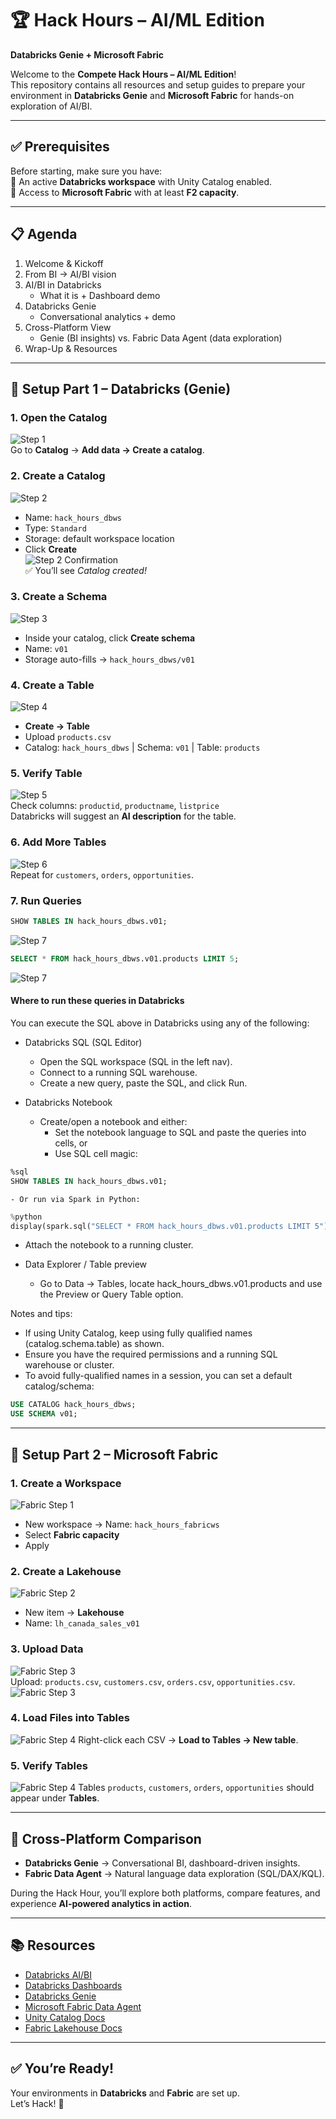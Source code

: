 # 🏆 Hack Hours – AI/ML Edition  
**Databricks Genie + Microsoft Fabric**

Welcome to the **Compete Hack Hours – AI/ML Edition**!  
This repository contains all resources and setup guides to prepare your environment in **Databricks Genie** and **Microsoft Fabric** for hands-on exploration of AI/BI.  

---

## ✅ Prerequisites
Before starting, make sure you have:  
 🔹 An active **Databricks workspace** with Unity Catalog enabled.  
 🔹 Access to **Microsoft Fabric** with at least **F2 capacity**.  

---

## 📋 Agenda
1. Welcome & Kickoff  
2. From BI → AI/BI vision  
3. AI/BI in Databricks  
   - What it is + Dashboard demo  
4. Databricks Genie  
   - Conversational analytics + demo  
5. Cross-Platform View  
   - Genie (BI insights) vs. Fabric Data Agent (data exploration)  
6. Wrap-Up & Resources  

---

## 🚀 Setup Part 1 – Databricks (Genie)

### 1. Open the **Catalog**
![Step 1](media/4fa91bcd-c573-401e-bdae-8a414e4611b2.png)  
Go to **Catalog** → **Add data → Create a catalog**.  

### 2. Create a Catalog
![Step 2](media/efb7952c-2f2b-4cac-b58a-4e488ae5c3f7.png)  
- Name: `hack_hours_dbws`  
- Type: `Standard`  
- Storage: default workspace location  
- Click **Create**  
![Step 2 Confirmation](media/b73147e6-80d0-49cf-bce9-88993ec40147.png)  
✅ You’ll see *Catalog created!*  

### 3. Create a Schema
![Step 3](media/04845176-2bd2-4f20-b757-f639755e4ac9.png)  
- Inside your catalog, click **Create schema**  
- Name: `v01`  
- Storage auto-fills → `hack_hours_dbws/v01`  

### 4. Create a Table
![Step 4](media/fadb002b-b8eb-43d0-85ca-300e3020f1b0.png)  
- **Create → Table**  
- Upload `products.csv`  
- Catalog: `hack_hours_dbws` | Schema: `v01` | Table: `products`  

### 5. Verify Table
![Step 5](media/00f13b4a-74c6-4634-bedb-c0a0e055a219.png)  
Check columns: `productid`, `productname`, `listprice`  
Databricks will suggest an **AI description** for the table.  

### 6. Add More Tables
![Step 6](media/90ffe617-74cb-495f-9dc1-5af014239f89.png)  
Repeat for `customers`, `orders`, `opportunities`.  

### 7. Run Queries
```sql
SHOW TABLES IN hack_hours_dbws.v01;
```
![Step 7](media/show-tables.png)
```sql
SELECT * FROM hack_hours_dbws.v01.products LIMIT 5;
```
![Step 7](media/products-table.png)

#### Where to run these queries in Databricks

You can execute the SQL above in Databricks using any of the following:

- Databricks SQL (SQL Editor)
  - Open the SQL workspace (SQL in the left nav).
  - Connect to a running SQL warehouse.
  - Create a new query, paste the SQL, and click Run.

- Databricks Notebook
  - Create/open a notebook and either:
    - Set the notebook language to SQL and paste the queries into cells, or
    - Use SQL cell magic:
```sql
%sql
SHOW TABLES IN hack_hours_dbws.v01;
```
    - Or run via Spark in Python:
```python
%python
display(spark.sql("SELECT * FROM hack_hours_dbws.v01.products LIMIT 5"))
```
  - Attach the notebook to a running cluster.

- Data Explorer / Table preview
  - Go to Data -> Tables, locate hack_hours_dbws.v01.products and use the Preview or Query Table option.

Notes and tips:
- If using Unity Catalog, keep using fully qualified names (catalog.schema.table) as shown.
- Ensure you have the required permissions and a running SQL warehouse or cluster.
- To avoid fully-qualified names in a session, you can set a default catalog/schema:
```sql
USE CATALOG hack_hours_dbws;
USE SCHEMA v01;
```

---

## 🚀 Setup Part 2 – Microsoft Fabric

### 1. Create a Workspace
![Fabric Step 1](media/5c41513a-29bf-4ded-ad2f-2d9c34f096d8.png)  
- New workspace → Name: `hack_hours_fabricws`  
- Select **Fabric capacity**  
- Apply  

### 2. Create a Lakehouse
![Fabric Step 2](media/9aa16a30-9fa5-424d-b6e4-b3d4bd4fb8f2.png)  
- New item → **Lakehouse**  
- Name: `lh_canada_sales_v01`  

### 3. Upload Data
![Fabric Step 3](media/41226fb0-a5c1-45f0-9bba-8f9147e29e34.png)  
Upload: `products.csv`, `customers.csv`, `orders.csv`, `opportunities.csv`.  
![Fabric Step 3](media/a876c128-2a93-4176-9f58-aea9595b9613.png)  

### 4. Load Files into Tables
![Fabric Step 4](media/00bb60e9-398c-4073-93a3-513f1640af85.png) 
Right-click each CSV → **Load to Tables → New table**.  

### 5. Verify Tables
![Fabric Step 4](media/02a3f0f4-d4b4-46ee-9620-0e674fe70f23.png) 
Tables `products`, `customers`, `orders`, `opportunities` should appear under **Tables**.  

---

## 🔄 Cross-Platform Comparison

- **Databricks Genie** → Conversational BI, dashboard-driven insights.  
- **Fabric Data Agent** → Natural language data exploration (SQL/DAX/KQL).  

During the Hack Hour, you’ll explore both platforms, compare features, and experience **AI-powered analytics in action**.  

---

## 📚 Resources
- [Databricks AI/BI](https://learn.microsoft.com/en-us/azure/databricks/ai-bi/)  
- [Databricks Dashboards](https://learn.microsoft.com/en-us/azure/databricks/dashboards/) 
- [Databricks Genie](https://learn.microsoft.com/en-us/azure/databricks/genie/)  
- [Microsoft Fabric Data Agent](https://learn.microsoft.com/en-us/fabric/data-science/concept-data-agent)  
- [Unity Catalog Docs](https://learn.microsoft.com/azure/databricks/data-governance/unity-catalog/)  
- [Fabric Lakehouse Docs](https://learn.microsoft.com/fabric/data-engineering/lakehouse-overview)  

---

## ✅ You’re Ready!
Your environments in **Databricks** and **Fabric** are set up.  
Let’s Hack! 🚀
